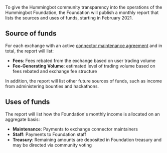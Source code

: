 To give the Hummingbot community transparency into the operations of the Hummingbot Foundation, the Foundation will publish a monthly report that lists the sources and uses of funds, starting in February 2021.

## Source of funds

For each exchange with an active [connector maintenance agreement](../agreements) and in total, the report will list:

* **Fees**: Fees rebated from the exchange based on user trading volume
* **Fee-Generating Volume**: estimated level of trading volume based on fees rebated and exchange fee structure

In addition, the report will list other future sources of funds, such as income from administering bounties and hackathons.

## Uses of funds

The report will list how the Foundation's monthly income is allocated on an aggregate basis:

* **Maintenance**: Payments to exchange connector maintainers
* **Staff**: Payments to Foundation staff
* **Treasury**: Remaining amounts are deposited in Foundation treasury and may be directed via community voting